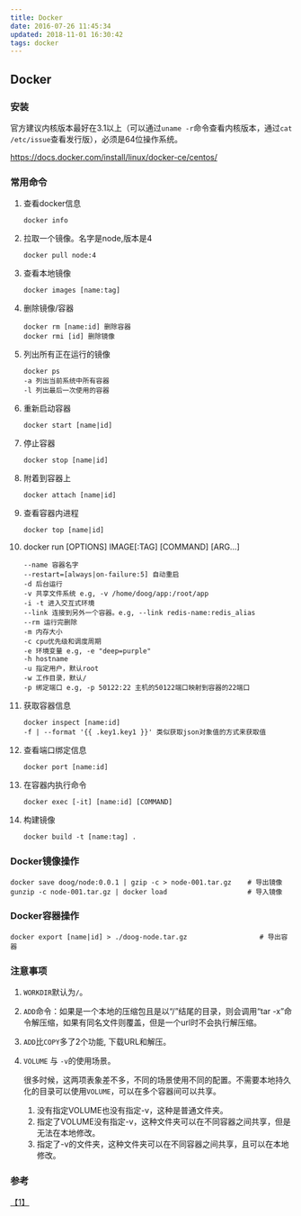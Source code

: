 ```yaml
---
title: Docker
date: 2016-07-26 11:45:34
updated: 2018-11-01 16:30:42
tags: docker
---
```

## Docker

### 安装
官方建议内核版本最好在3.1以上（可以通过`uname -r`命令查看内核版本，通过`cat /etc/issue`查看发行版），必须是64位操作系统。

<https://docs.docker.com/install/linux/docker-ce/centos/>

### 常用命令
1. 查看docker信息
    
    ```
    docker info
    ```

2. 拉取一个镜像。名字是node,版本是4
    
    ```
    docker pull node:4
    ```

3. 查看本地镜像

    ```
    docker images [name:tag]
    ```

4. 删除镜像/容器

    ```
    docker rm [name:id] 删除容器
    docker rmi [id] 删除镜像
    ```

5. 列出所有正在运行的镜像

    ```
    docker ps
    -a 列出当前系统中所有容器
    -l 列出最后一次使用的容器
    ```

6. 重新启动容器

    ```
    docker start [name|id]
    ```

7. 停止容器

    ```
    docker stop [name|id]
    ```

8. 附着到容器上

    ```
    docker attach [name|id]
    ```

9. 查看容器内进程

    ```
    docker top [name|id]
    ```

10. docker run [OPTIONS] IMAGE[:TAG] [COMMAND] [ARG...]

    ```
    --name 容器名字
    --restart=[always|on-failure:5] 自动重启
    -d 后台运行
    -v 共享文件系统 e.g, -v /home/doog/app:/root/app
    -i -t 进入交互式环境
    --link 连接到另外一个容器。e.g, --link redis-name:redis_alias
    --rm 运行完删除
    -m 内存大小
    -c cpu优先级和调度周期
    -e 环境变量 e.g, -e "deep=purple"
    -h hostname
    -u 指定用户，默认root
    -w 工作目录，默认/
    -p 绑定端口 e.g, -p 50122:22 主机的50122端口映射到容器的22端口
    ```

11. 获取容器信息

    ```
    docker inspect [name:id]
    -f | --format '{{ .key1.key1 }}' 类似获取json对象值的方式来获取值
    ```

12. 查看端口绑定信息

    ```
    docker port [name:id]
    ``` 

13. 在容器内执行命令

    ```
    docker exec [-it] [name:id] [COMMAND]
    ```

14. 构建镜像

    ```
    docker build -t [name:tag] . 
    ```

### Docker镜像操作
``` shell
docker save doog/node:0.0.1 | gzip -c > node-001.tar.gz    # 导出镜像
gunzip -c node-001.tar.gz | docker load                    # 导入镜像
```

### Docker容器操作
```
docker export [name|id] > ./doog-node.tar.gz                  # 导出容器
```

### 注意事项
1. `WORKDIR`默认为`/`。
2. `ADD`命令：如果<src>是一个本地的压缩包且<dest>是以“/”结尾的目录，则会调用“tar -x”命令解压缩，如果<dest>有同名文件则覆盖，但<src>是一个url时不会执行解压缩。
3. `ADD`比`COPY`多了2个功能, 下载URL和解压。
4. `VOLUME` 与 `-v`的使用场景。

    很多时候，这两项表象差不多，不同的场景使用不同的配置。不需要本地持久化的目录可以使用`VOLUME`，可以在多个容器间可以共享。
    
    1. 没有指定VOLUME也没有指定-v，这种是普通文件夹。
    2. 指定了VOLUME没有指定-v，这种文件夹可以在不同容器之间共享，但是无法在本地修改。
    3. 指定了-v的文件夹，这种文件夹可以在不同容器之间共享，且可以在本地修改。


### 参考
[【1】](https://segmentfault.com/q/1010000004107293)
